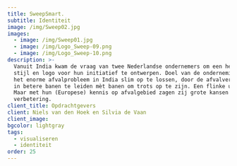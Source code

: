 ```yaml
---
title: SweepSmart.
subtitle: Identiteit
image: /img/Sweep02.jpg
images:
  - image: /img/Sweep01.jpg
  - image: /img/Logo_Sweep-09.png
  - image: /img/Logo_Sweep-10.png
description: >-
  Vanuit India kwam de vraag van twee Nederlandse ondernemers om een herkenbare
  stijl en logo voor hun initiatief te ontwerpen. Doel van de onderneming is om
  het enorme afvalprobleem in India slim op te lossen, door de afvalverwerking
  in betere banen te leiden mèt banen om trots op te zijn. Een flinke uitdaging.
  Maar met hun (Europese) kennis op afvalgebied zagen zij grote kansen voor
  verbetering.
client_title: Opdrachtgevers
client: Niels van den Hoek en Silvia de Vaan
client_image:
bgcolor: lightgray
tags:
  - visualiseren
  - identiteit
order: 25
---
```


